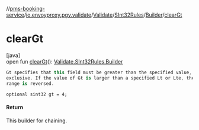 //[pms-booking-service](../../../../../index.md)/[io.envoyproxy.pgv.validate](../../../index.md)/[Validate](../../index.md)/[SInt32Rules](../index.md)/[Builder](index.md)/[clearGt](clear-gt.md)

# clearGt

[java]\
open fun [clearGt](clear-gt.md)(): [Validate.SInt32Rules.Builder](index.md)

```kotlin
Gt specifies that this field must be greater than the specified value,
exclusive. If the value of Gt is larger than a specified Lt or Lte, the
range is reversed.

```
`optional sint32 gt = 4;`

#### Return

This builder for chaining.